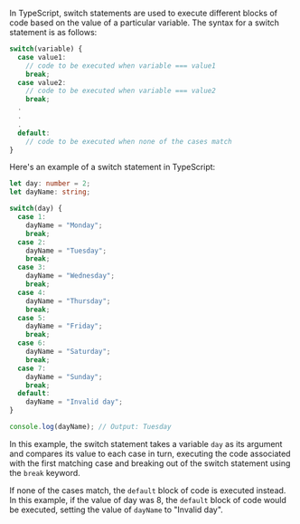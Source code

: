 In TypeScript, switch statements are used to execute different blocks of code based on the value of a particular variable. The syntax for a switch statement is as follows:

```typescript
switch(variable) {
  case value1:
    // code to be executed when variable === value1
    break;
  case value2:
    // code to be executed when variable === value2
    break;
  .
  .
  .
  default:
    // code to be executed when none of the cases match
}
```

Here's an example of a switch statement in TypeScript:

```typescript
let day: number = 2;
let dayName: string;

switch(day) {
  case 1:
    dayName = "Monday";
    break;
  case 2:
    dayName = "Tuesday";
    break;
  case 3:
    dayName = "Wednesday";
    break;
  case 4:
    dayName = "Thursday";
    break;
  case 5:
    dayName = "Friday";
    break;
  case 6:
    dayName = "Saturday";
    break;
  case 7:
    dayName = "Sunday";
    break;
  default:
    dayName = "Invalid day";
}

console.log(dayName); // Output: Tuesday
```

In this example, the switch statement takes a variable `day` as its argument and compares its value to each case in turn, executing the code associated with the first matching case and breaking out of the switch statement using the `break` keyword.

If none of the cases match, the `default` block of code is executed instead. In this example, if the value of day was 8, the `default` block of code would be executed, setting the value of `dayName` to "Invalid day".
